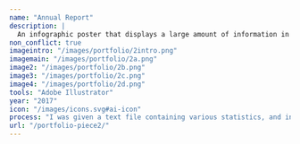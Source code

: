 ```yaml
---
name: "Annual Report"
description: |
  An infographic poster that displays a large amount of information in an interesting way.
non_conflict: true
imageintro: "/images/portfolio/2intro.png"
imagemain: "/images/portfolio/2a.png"
image2: "/images/portfolio/2b.png"
image3: "/images/portfolio/2c.png"
image4: "/images/portfolio/2d.png"
tools: "Adobe Illustrator"
year: "2017"
icon: "/images/icons.svg#ai-icon"
process: "I was given a text file containing various statistics, and instructed to transform the data into an interesting poster."
url: "/portfolio-piece2/"
---
```

